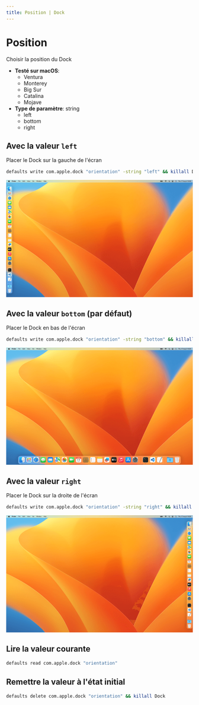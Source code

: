```yaml
---
title: Position | Dock
---
```


# Position

Choisir la position du Dock

<!-- break lists -->

- **Testé sur macOS**:
  - Ventura
  - Monterey
  - Big Sur
  - Catalina
  - Mojave
- **Type de paramètre**: string
  - left
  - bottom
  - right

## Avec la valeur `left`

Placer le Dock sur la gauche de l'écran

```bash
defaults write com.apple.dock "orientation" -string "left" && killall Dock
```

<img
  src="../../dock/images/orientation/left.png"
  alt="Exemple avec la valeur left"
  width="740" height="463" style="height: auto"
/>

## Avec la valeur `bottom` (par défaut)

Placer le Dock en bas de l'écran

```bash
defaults write com.apple.dock "orientation" -string "bottom" && killall Dock
```

<img
  src="../../dock/images/orientation/bottom.png"
  alt="Exemple avec la valeur bottom"
  width="740" height="463" style="height: auto"
/>

## Avec la valeur `right`

Placer le Dock sur la droite de l'écran

```bash
defaults write com.apple.dock "orientation" -string "right" && killall Dock
```

<img
  src="../../dock/images/orientation/right.png"
  alt="Exemple avec la valeur right"
  width="740" height="463" style="height: auto"
/>

## Lire la valeur courante

```bash
defaults read com.apple.dock "orientation"
```

## Remettre la valeur à l'état initial

```bash
defaults delete com.apple.dock "orientation" && killall Dock
```
